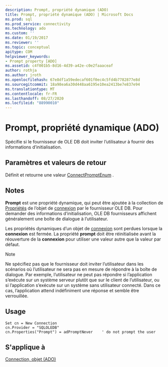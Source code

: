 ```yaml
---
description: Prompt, propriété dynamique (ADO)
title: Prompt, propriété dynamique (ADO) | Microsoft Docs
ms.prod: sql
ms.prod_service: connectivity
ms.technology: ado
ms.custom: ''
ms.date: 01/19/2017
ms.reviewer: ''
ms.topic: conceptual
apitype: COM
helpviewer_keywords:
- Prompt property [ADO]
ms.assetid: c4f001b5-8d16-4d39-a42e-c0e2faaaceaf
author: rothja
ms.author: jroth
ms.openlocfilehash: 67e8df1a59edecaf601f0ec4c5fd4b7782877e8d
ms.sourcegitcommit: 18a98ea6a30d448aa6195e10ea2413be7e837e94
ms.translationtype: MT
ms.contentlocale: fr-FR
ms.lasthandoff: 08/27/2020
ms.locfileid: "88990010"
---
```

# <a name="prompt-property-dynamic-ado"></a>Prompt, propriété dynamique (ADO)
Spécifie si le fournisseur de OLE DB doit inviter l’utilisateur à fournir des informations d’initialisation.  
  
## <a name="settings-and-return-values"></a>Paramètres et valeurs de retour  
 Définit et retourne une valeur [ConnectPromptEnum](./connectpromptenum.md) .  
  
## <a name="remarks"></a>Notes  
 **Prompt** est une propriété dynamique, qui peut être ajoutée à la collection de [Propriétés](./properties-collection-ado.md) de l’objet de [connexion](./connection-object-ado.md) par le fournisseur OLE DB. Pour demander des informations d’initialisation, OLE DB fournisseurs affichent généralement une boîte de dialogue à l’utilisateur.  
  
 Les propriétés dynamiques d’un objet de [connexion](./connection-object-ado.md) sont perdues lorsque la **connexion** est fermée. La propriété **prompt** doit être réinitialisée avant la réouverture de la **connexion** pour utiliser une valeur autre que la valeur par défaut.  
  
> [!NOTE]
>  Ne spécifiez pas que le fournisseur doit inviter l’utilisateur dans les scénarios où l’utilisateur ne sera pas en mesure de répondre à la boîte de dialogue. Par exemple, l’utilisateur ne peut pas répondre si l’application s’exécute sur un système serveur plutôt que sur le client de l’utilisateur, ou si l’application s’exécute sur un système sans utilisateur connecté. Dans ce cas, l’application attend indéfiniment une réponse et semble être verrouillée.  
  
## <a name="usage"></a>Usage  
  
```  
Set cn = New Connection  
cn.Provider = "SQLOLEDB"  
cn.Properties("Prompt") = adPromptNever    ' do not prompt the user  
```  
  
## <a name="applies-to"></a>S'applique à  
 [Connection, objet (ADO)](./connection-object-ado.md)